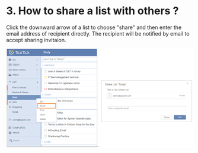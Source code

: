 # 3. How to share a list with others ?
Click the downward arrow of a list to choose "share" and then enter the email address of recipient directly. The recipient will be notified by email to accept sharing invitaion.

![](../images/image1.8W.png)
